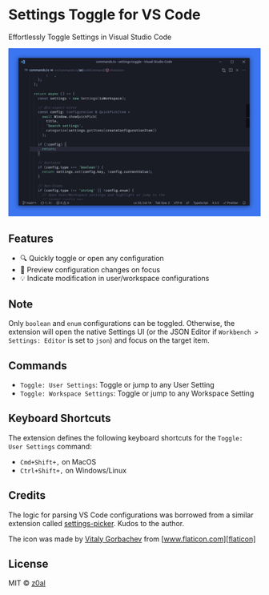 # Settings Toggle for VS Code

Effortlessly Toggle Settings in Visual Studio Code

![demo](images/demo.gif)

## Features

- 🔍 Quickly toggle or open any configuration
- 👀 Preview configuration changes on focus
- 💡 Indicate modification in user/workspace configurations

## Note

Only `boolean` and `enum` configurations can be toggled. Otherwise, the extension will open the native Settings UI (or the JSON Editor if `Workbench > Settings: Editor` is set to `json`) and focus on the target item.

## Commands

- `Toggle: User Settings`: Toggle or jump to any User Setting
- `Toggle: Workspace Settings`: Toggle or jump to any Workspace Setting

## Keyboard Shortcuts

The extension defines the following keyboard shortcuts for the `Toggle: User Settings` command:

- `Cmd+Shift+,` on MacOS
- `Ctrl+Shift+,` on Windows/Linux

## Credits

The logic for parsing VS Code configurations was borrowed from a similar extension called [settings-picker][settings-picker]. Kudos to the author.

The icon was made by [Vitaly Gorbachev][icon-author] from [www.flaticon.com][flaticon]

## License

MIT ©️ [z0al][author]

[settings-picker]: https://marketplace.visualstudio.com/items?itemName=sandy081.settings-picker
[author]: https://twitter.com/_z0al
[icon-author]: https://www.flaticon.com/authors/vitaly-gorbachev
[flaticon]: https://www.flaticon.com/
